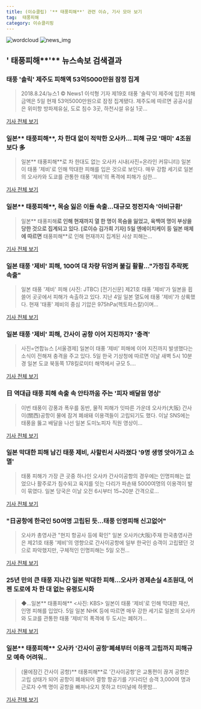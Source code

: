 ```yaml
---
title: (이슈클립) '** 태풍피해**' 관련 이슈, 기사 모아 보기
tag:  태풍피해
category: 이슈클리핑
---
```

![wordcloud](https://s3.ap-northeast-2.amazonaws.com/lyrics101-wordcloud/2018-09-05-1536122941.png)
![news_img](https://user-images.githubusercontent.com/42597476/44507050-1206f400-a6e4-11e8-8d98-7ffbfebb353f.png)
## **'** 태풍피해**'** 뉴스속보 검색결과
### 태풍 '솔릭' 제주도 피해액 53억5000만원 잠정 집계

>2018.8.24/뉴스1 © News1 이석형 기자 제19호 태풍 '솔릭'이 제주에 입힌 피해금액은 5일 현재 53억5000만원으로 잠정 집계됐다. 제주도에 따르면 공공시설은 위미항 방파제유실, 도로 침수 3곳, 하천시설 유실 1곳...

<a href="http://news1.kr/articles/?3417717" target="_blank">기사 전체 보기</a>

### 일본** 태풍피해**, 차 한대 없이 적막한 오사카… 피해 규모 '매미' 4조원 보다 多

>일본** 태풍피해**로 차 한대도 없는 오사카 시내(사진=온라인 커뮤니티) 일본이 태풍 '제비'로 인해 막대한 피해를 입은 것으로 보인다. 매우 강함 세기로 일본의 오사카와 도쿄를 관통한 태풍 '제비'의 폭격에 피해가 심한...

<a href="http://www.gnmaeil.com/news/articleView.html?idxno=381856" target="_blank">기사 전체 보기</a>

### 일본** 태풍피해**, 목숨 잃은 이들 속출...대규모 정전지속 '아비규환'

>일본** 태풍피해**로 인해 현재까지 열 한 명이 목숨을 잃었고, 육백여 명이 부상을 당한 것으로 집계되고 있다. [로이슈 김가희 기자] 5일 엔에이치케이 등 일본 매체에 따르면** 태풍피해**로 인해 현재까지 집계된 사상 피해는...

<a href="http://www.lawissue.co.kr/view.php?ud=2018090513294794192d12411ff9_12" target="_blank">기사 전체 보기</a>

### 일본 태풍 '제비' 피해, 100여 대 차량 뒤엉켜 불길 활활…"가정집 추락死 속출"

>일본 태풍 '제비' 피해 (사진: JTBC) [전기신문] 제21호 태풍 '제비'가 일본을 휩쓸어 곳곳에서 피해가 속출하고 있다. 지난 4일 일본 열도에 태풍 '제비'가 상륙했다. 현재 '태풍' 제비의 중심 기압은 975hPa(헥토파스칼)이며...

<a href="http://www.electimes.com/article.php?aid=1536114413164250084" target="_blank">기사 전체 보기</a>

### 일본 태풍 '제비' 피해, 간사이 공항 이어 지진까지? '충격'

>사진=연합뉴스 [서울경제] 일본이 태풍 ‘제비’ 피해에 이어 지진까지 발생했다는 소식이 전해져 충격을 주고 있다. 5일 한국 기상청에 따르면 이날 새벽 5시 10분 경 일본 도쿄 북동쪽 178킬로미터 해역에서 규모 5....

<a href="http://www.sedaily.com/NewsView/1S4IO9P6FW" target="_blank">기사 전체 보기</a>

### 日 역대급 태풍 피해 속출 속 안타까움 주는 '피자 배달원 영상'

>이번 태풍이 강풍과 폭우를 동반, 물적 피해가 잇따른 가운데 오사카(大阪) 간사이(關西)공항이 물에 잠겨 폐쇄돼 이용객들이 고립되기도 했다. 이날 SNS에는 태풍을 뚫고 배달을 나선 일본 도미노피자 직원 영상이...

<a href="http://news20.busan.com/controller/newsController.jsp?newsId=20180905000039" target="_blank">기사 전체 보기</a>

### 일본 막대한 피해 남긴 태풍 제비, 사할린서 사라졌다 '9명 생명 앗아가고 소멸'

>태풍 피해가 가장 큰 곳중 하나인 오사카 간사이공항의 경우에는 인명피해는 없었으나 활주로가 침수되고 육지를 잇는 다리가 파손돼 5000여명의 이용객이 발이 묶였다. 일본 당국은 이날 오전 6시부터 15~20분 간격으로...

<a href="http://www.g-enews.com/ko-kr/news/article/news_all/201809051234488921581e9b5a60_1/article.html" target="_blank">기사 전체 보기</a>

### "日공항에 한국인 50여명 고립된 듯…태풍 인명피해 신고없어"

>오사카 총영사관 "현지 항공사 등에 확인" 일본 오사카(大阪)주재 한국총영사관은 제21호 태풍 '제비'의 영향으로 간사이공항에 일부 한국인 승객이 고립됐던 것으로 파악했지만, 구체적인 인명피해는 5일 오전...

<a href="http://app.yonhapnews.co.kr/YNA/Basic/SNS/r.aspx?c=AKR20180905029900073&did=1195m" target="_blank">기사 전체 보기</a>

### 25년 만의 큰 태풍 지나간 일본 막대한 피해…오사카 경제손실 4조원대, 어젠 도로에 차 한 대 없는 유령도시화

>◆…일본** 태풍피해** <사진: KBS> 일본이 태풍 '제비'로 인해 막대한 재산, 인명 피해를 입었다. 5일 일본 NHK 등에 따르면 매우 강한 세기로 일본의 오사카와 도쿄를 관통한 태풍 '제비'의 폭격에 두 도시는 폐허가...

<a href="http://www.joseilbo.com/news/news_read.php?uid=360238&class=42&grp=" target="_blank">기사 전체 보기</a>

### 일본** 태풍피해** 오사카 '간사이 공항'폐쇄부터 이용객 고립까지 피해규모 예측 어려워..

>(물에잠긴 간사이 공항)** 태풍피해**로 '간사이공항'은 교통편이 끊겨 공항은 고립 상태가 되어 공항이 폐쇄되어 결항 항공기를 기다리던 승객 3,000여 명과 근로자 수백 명이 공항을 빠져나오지 못하고 터미널에 하룻밤...

<a href="http://www.sisamagazine.co.kr/news/articleView.html?idxno=142935" target="_blank">기사 전체 보기</a>


